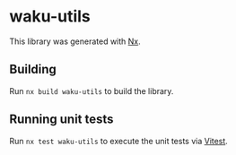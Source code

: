 # waku-utils

This library was generated with [Nx](https://nx.dev).

## Building

Run `nx build waku-utils` to build the library.

## Running unit tests

Run `nx test waku-utils` to execute the unit tests via [Vitest](https://vitest.dev/).
